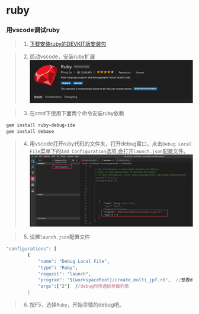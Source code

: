 # ruby

### 用vscode调试ruby
> 1. [下载安装ruby的DEVKIT版安装包](https://rubyinstaller.org/downloads/)

> 2. 启动vscode，安装ruby扩展 
![ruby扩展包](debug_pkg.png)

> 3. 在cmd下使用下面两个命令安装ruby依赖

```ruby
gem install ruby-debug-ide
gem install debase
```
> 4. 用vscode打开ruby代码的文件夹，打开debug窗口，点击`Debug Local File`菜单下的`Add Configuration`选项,会打开`launch.json`配置文件。
![Add Configuration](debug_Configuration.png)

> 5. 设置`launch.json`配置文件
```ruby
"configurations": [ 
        {
            "name": "Debug Local File",
            "type": "Ruby",
            "request": "launch",
            "program": "${workspaceRoot}/create_multi_jpf.rb",  //想要debug的ruby文件
            "args":["2"]  //debug时传递的参数列表
        }
```
> 6. 按F5，选择`Ruby`，开始尽情的debug吧。